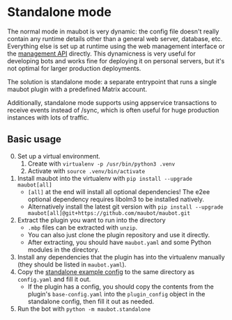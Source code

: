 # Standalone mode

The normal mode in maubot is very dynamic: the config file doesn't really
contain any runtime details other than a general web server, database, etc.
Everything else is set up at runtime using the web management interface or
the [management API](../management-api.md) directly. This dynamicness is very
useful for developing bots and works fine for deploying it on personal servers,
but it's not optimal for larger production deployments.

The solution is standalone mode: a separate entrypoint that runs a single maubot
plugin with a predefined Matrix account.

Additionally, standalone mode supports using appservice transactions to receive
events instead of /sync, which is often useful for huge production instances
with lots of traffic.

## Basic usage

0. Set up a virtual environment.
   1. Create with `virtualenv -p /usr/bin/python3 .venv`
   2. Activate with `source .venv/bin/activate`
1. Install maubot into the virtualenv with `pip install --upgrade maubot[all]`
   * `[all]` at the end will install all optional dependencies!
     The e2ee optional dependency requires libolm3 to be installed natively.
   * Alternatively install the latest git version with
     `pip install --upgrade maubot[all]@git+https://github.com/maubot/maubot.git`
2. Extract the plugin you want to run into the directory
   * `.mbp` files can be extracted with `unzip`.
   * You can also just clone the plugin repository and use it directly.
   * After extracting, you should have `maubot.yaml` and some Python modules in
     the directory.
3. Install any dependencies that the plugin has into the virtualenv manually
   (they should be listed in `maubot.yaml`).
4. Copy the [standalone example config] to the same directory as `config.yaml`
   and fill it out.
   * If the plugin has a config, you should copy the contents from the plugin's
     `base-config.yaml` into the `plugin_config` object in the standalone config,
     then fill it out as needed.
5. Run the bot with `python -m maubot.standalone`

[standalone example config]: https://github.com/maubot/maubot/blob/master/maubot/standalone/example-config.yaml
